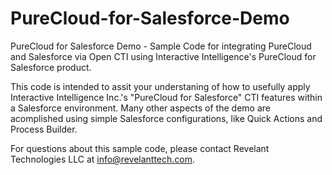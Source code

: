 # PureCloud-for-Salesforce-Demo
PureCloud for Salesforce Demo - Sample Code for integrating PureCloud and Salesforce via Open CTI using Interactive Intelligence's PureCloud for Salesforce product.

This code is intended to assit your understaning of how to usefully apply Interactive Intelligence Inc.'s "PureCloud for Salesforce" CTI features within a 
Salesforce environment.  Many other aspects of the demo are acomplished using simple Salesforce configurations, like Quick Actions and Process Builder.

For questions about this sample code, please contact Revelant Technologies LLC at info@revelanttech.com.

 
